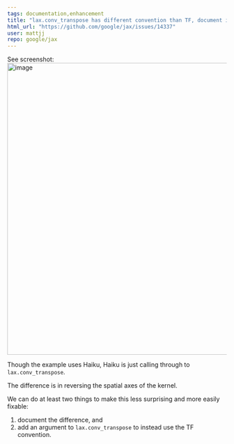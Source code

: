 ```yaml
---
tags: documentation,enhancement
title: "lax.conv_transpose has different convention than TF, document it and make switching easy?"
html_url: "https://github.com/google/jax/issues/14337"
user: mattjj
repo: google/jax
---
```


See screenshot:
<img width="671" alt="image" src="https://user-images.githubusercontent.com/1458824/217355716-0cec239a-afad-4fe8-8442-995240a3fe95.png">

Though the example uses Haiku, Haiku is just calling through to `lax.conv_transpose`.

The difference is in reversing the spatial axes of the kernel.

We can do at least two things to make this less surprising and more easily fixable:
1. document the difference, and
2. add an argument to `lax.conv_transpose` to instead use the TF convention.
